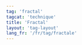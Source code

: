 ```yaml
---
tag: 'fractal'
tagcat: 'technique'
title: 'Fractal'
layout: 'tag-layout'
lang_fr: '/fr/tag/fractale'
---
```

